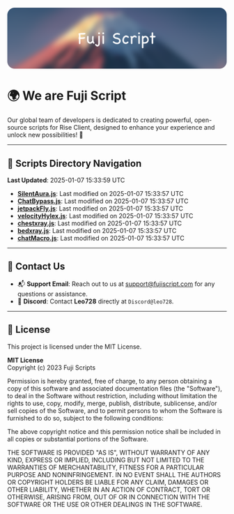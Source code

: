 ![Banner](.github/b.webp)

# 🌍 **We are Fuji Script**

Our global team of developers is dedicated to creating powerful, open-source scripts for Rise Client, designed to enhance your experience and unlock new possibilities! 🌟

---
<!-- SCRIPTS_NAVIGATION_START -->
## 📂 **Scripts Directory Navigation**

**Last Updated**: 2025-01-07 15:33:59 UTC

- **[SilentAura.js](scripts/SilentAura.js)**: Last modified on 2025-01-07 15:33:57 UTC
- **[ChatBypass.js](scripts/ChatBypass.js)**: Last modified on 2025-01-07 15:33:57 UTC
- **[jetpackFly.js](scripts/jetpackFly.js)**: Last modified on 2025-01-07 15:33:57 UTC
- **[velocityHylex.js](scripts/velocityHylex.js)**: Last modified on 2025-01-07 15:33:57 UTC
- **[chestxray.js](scripts/chestxray.js)**: Last modified on 2025-01-07 15:33:57 UTC
- **[bedxray.js](scripts/bedxray.js)**: Last modified on 2025-01-07 15:33:57 UTC
- **[chatMacro.js](scripts/chatMacro.js)**: Last modified on 2025-01-07 15:33:57 UTC

<!-- SCRIPTS_NAVIGATION_END -->

---

## 💬 **Contact Us**  
- 📬 **Support Email**: Reach out to us at [support@fujiscript.com](mailto:support@fujiscript.com) for any questions or assistance.  
- 💬 **Discord**: Contact **Leo728** directly at `Discord@leo728`.

---

## 📜 **License**

This project is licensed under the MIT License.  

**MIT License**  
Copyright (c) 2023 Fuji Scripts  

Permission is hereby granted, free of charge, to any person obtaining a copy of this software and associated documentation files (the "Software"), to deal in the Software without restriction, including without limitation the rights to use, copy, modify, merge, publish, distribute, sublicense, and/or sell copies of the Software, and to permit persons to whom the Software is furnished to do so, subject to the following conditions:  

The above copyright notice and this permission notice shall be included in all copies or substantial portions of the Software.  

THE SOFTWARE IS PROVIDED "AS IS", WITHOUT WARRANTY OF ANY KIND, EXPRESS OR IMPLIED, INCLUDING BUT NOT LIMITED TO THE WARRANTIES OF MERCHANTABILITY, FITNESS FOR A PARTICULAR PURPOSE AND NONINFRINGEMENT. IN NO EVENT SHALL THE AUTHORS OR COPYRIGHT HOLDERS BE LIABLE FOR ANY CLAIM, DAMAGES OR OTHER LIABILITY, WHETHER IN AN ACTION OF CONTRACT, TORT OR OTHERWISE, ARISING FROM, OUT OF OR IN CONNECTION WITH THE SOFTWARE OR THE USE OR OTHER DEALINGS IN THE SOFTWARE.  
